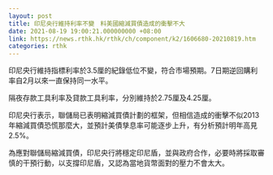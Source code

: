 ```yaml
---
layout: post
title: 印尼央行維持利率不變　料美國縮減買債造成的衝擊不大
date: 2021-08-19 19:00:21.000000000 +08:00
link: https://news.rthk.hk/rthk/ch/component/k2/1606680-20210819.htm
categories: rthk
---
```


印尼央行維持指標利率於3.5厘的紀錄低位不變，符合市場預期。7日期逆回購利率自2月以來一直保持同一水平。

隔夜存款工具利率及貸款工具利率，分別維持於2.75厘及4.25厘。

印尼央行表示，聯儲局已表明縮減買債計劃的框架，但相信造成的衝擊不似2013年縮減買債恐慌那麼大，並預計美債孳息率可能逐步上升，有分析預計明年高見2.5%。

為應對聯儲局縮減買債，印尼央行將穩定印尼盾，並與政府合作，必要時將採取審慎的干預行動，以支撐印尼盾，又認為當地貨幣面對的壓力不會太大。
